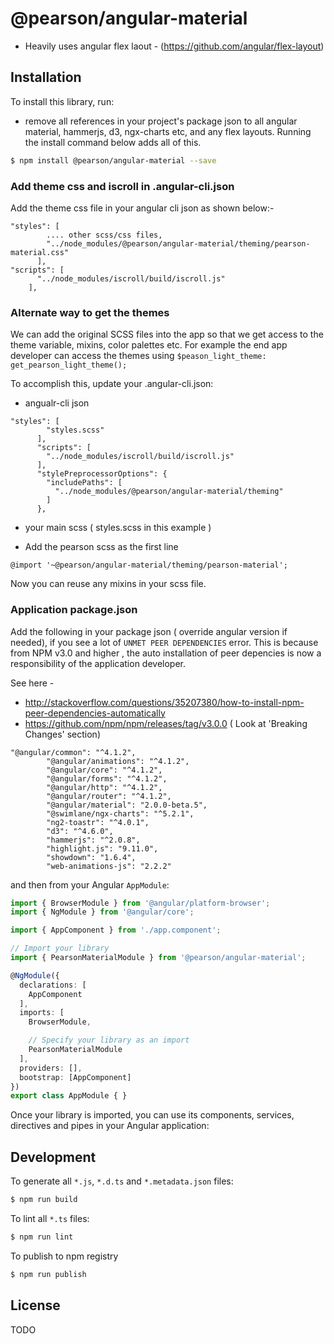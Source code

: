 # @pearson/angular-material
- Heavily uses angular flex laout - (https://github.com/angular/flex-layout)

## Installation

To install this library, run:
- remove all references in your project's package json to all angular material, hammerjs, d3, ngx-charts etc, and any flex layouts. Running the install command below adds all of this.

```bash
$ npm install @pearson/angular-material --save
```

### Add theme css and iscroll in .angular-cli.json
Add the theme css file in your angular cli json as shown below:-
```
"styles": [
        .... other scss/css files,
        "../node_modules/@pearson/angular-material/theming/pearson-material.css"
      ],
"scripts": [
      "../node_modules/iscroll/build/iscroll.js"
    ],     
```      

### Alternate way to get the themes
We can add the original SCSS files into the app so that we get access to the theme variable, mixins, color palettes etc. 
For example the end app developer can access the themes using
`$peason_light_theme: get_pearson_light_theme();`

To accomplish this, update your .angular-cli.json:
-  angualr-cli json
```
"styles": [
        "styles.scss"       
      ],
      "scripts": [
        "../node_modules/iscroll/build/iscroll.js"
      ],
      "stylePreprocessorOptions": {
        "includePaths": [          
          "../node_modules/@pearson/angular-material/theming"                   
        ]
      },
``` 
- your main scss ( styles.scss in this example )
* Add the pearson scss as the first line
```
@import '~@pearson/angular-material/theming/pearson-material';
```

Now you can reuse any mixins in your scss file.

### Application package.json
Add the following in your package json ( override angular version if needed), if you see a lot of `UNMET PEER DEPENDENCIES` error. This is because
from NPM v3.0 and higher , the auto installation of peer depencies is now a responsibility of the application developer. 

See here - 
- http://stackoverflow.com/questions/35207380/how-to-install-npm-peer-dependencies-automatically
- https://github.com/npm/npm/releases/tag/v3.0.0 ( Look at 'Breaking Changes' section)

```
"@angular/common": "^4.1.2",
        "@angular/animations": "^4.1.2",
        "@angular/core": "^4.1.2",
        "@angular/forms": "^4.1.2",
        "@angular/http": "^4.1.2",
        "@angular/router": "^4.1.2",
        "@angular/material": "2.0.0-beta.5",
        "@swimlane/ngx-charts": "^5.2.1",
        "ng2-toastr": "^4.0.1",
        "d3": "^4.6.0",
        "hammerjs": "^2.0.8",
        "highlight.js": "9.11.0",
        "showdown": "1.6.4",
        "web-animations-js": "2.2.2"
```

and then from your Angular `AppModule`:

```typescript
import { BrowserModule } from '@angular/platform-browser';
import { NgModule } from '@angular/core';

import { AppComponent } from './app.component';

// Import your library
import { PearsonMaterialModule } from '@pearson/angular-material';

@NgModule({
  declarations: [
    AppComponent
  ],
  imports: [
    BrowserModule,

    // Specify your library as an import
    PearsonMaterialModule
  ],
  providers: [],
  bootstrap: [AppComponent]
})
export class AppModule { }
```

Once your library is imported, you can use its components, services,  directives and pipes in your Angular application:


## Development

To generate all `*.js`, `*.d.ts` and `*.metadata.json` files:

```bash
$ npm run build
```

To lint all `*.ts` files:

```bash
$ npm run lint
```

To publish to npm registry
```bash
$ npm run publish
```

## License

TODO
